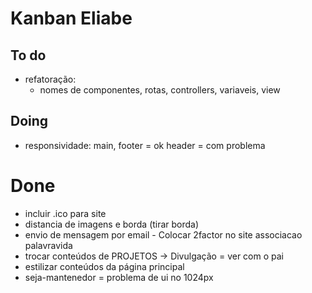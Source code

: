 # Kanban Eliabe

## To do

- refatoração:
  - nomes de componentes, rotas, controllers, variaveis, view
  
## Doing
- responsividade: 
main, footer = ok
header = com problema


# Done
- incluir .ico para site
- distancia de imagens e borda (tirar borda)
- envio de mensagem por email - Colocar 2factor no site associacao palavravida
- trocar conteúdos de PROJETOS -> Divulgação = ver com o pai
- estilizar conteúdos da página principal
- seja-mantenedor = problema de ui no 1024px

